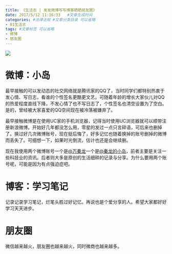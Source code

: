 ```yaml
---
title: 《生活志 | 发发微博写写博客晒晒朋友圈》
date: 2017/5/12 11:16:33   #文章生成时间
categories: #法律法规 #文章分类目录 可以省略
- 01生活志
tags: #文章标签 可以省略
- 微博
- 朋友圈
---
```

![](http://i.imgur.com/R8Zf8jl.jpg)
<!--more-->
# 微博：小岛 #
最早接触的可以发动态的社交网络就是腾讯家的QQ了，当时同学们都特别热衷于发心情、写日志，看谁的个性签名更酷更文艺。可随着年龄的增长大家伙儿对QQ的热爱程度直线下降，不发心情了也不写日志了，个性签名也清空设置为了空白。是的，曾经被大家喜爱的QQ空间现在被冷落被嫌弃了。

最早接触微博是在使用UC家的手机浏览器，记得当时使用UC浏览器就可以顺带注册新浪微博。开始好几年都没怎么用，零星的发过一点只言碎语，可后来也删掉了。换过好几次微博账号，现在挺后悔了，好多记忆也随着换掉的账号删掉的微博而丢失了。可细想一下，如果时光倒流，估计也还是会继续删。

现在我使用两个微博账号一个是[@万秦龙](http://weibo.com/5643460167)一个是[@秦龙的小岛](http://weibo.com/HymanW)，前者主要是关注一些科技业的资讯。后者则大多是原创的生活细碎的记录与分享。为什么要用两个账号呢，可能是因为有点强迫症吧。

# 博客：学习笔记 #
记录记录学习笔记，烂笔头胜过好记忆。再说也是个爱分享的人。希望大家都好好学习天天进步。

# 朋友圈 #
微信越来越火，朋友圈也越来越火，同时微商也越来越多。
